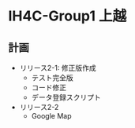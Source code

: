 # IH4C-Group1 上越

## 計画

- リリース2-1: 修正版作成
  - テスト完全版
  - コード修正
  - データ登録スクリプト
- リリース2-2
  - Google Map
